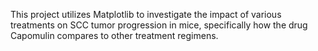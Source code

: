 This project utilizes Matplotlib to investigate the impact of various treatments on SCC tumor progression in mice, specifically how the drug Capomulin compares to other treatment regimens.
